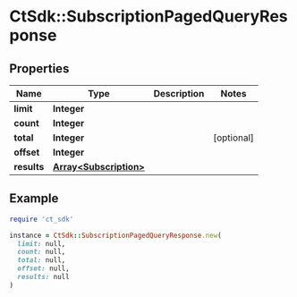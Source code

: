 # CtSdk::SubscriptionPagedQueryResponse

## Properties

| Name | Type | Description | Notes |
| ---- | ---- | ----------- | ----- |
| **limit** | **Integer** |  |  |
| **count** | **Integer** |  |  |
| **total** | **Integer** |  | [optional] |
| **offset** | **Integer** |  |  |
| **results** | [**Array&lt;Subscription&gt;**](Subscription.md) |  |  |

## Example

```ruby
require 'ct_sdk'

instance = CtSdk::SubscriptionPagedQueryResponse.new(
  limit: null,
  count: null,
  total: null,
  offset: null,
  results: null
)
```

